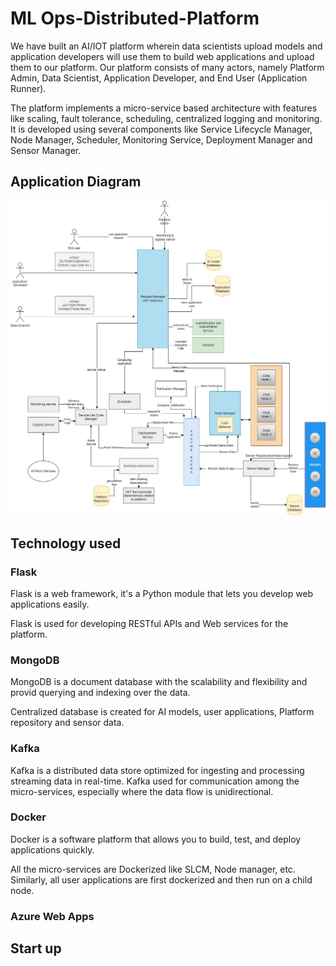 # ML Ops-Distributed-Platform

We have built an AI/IOT platform wherein data scientists upload models and application developers will use them to build web applications and upload them to our platform. Our platform consists of many actors, namely Platform Admin, Data Scientist, Application Developer, and End User (Application Runner).

The platform implements a micro-service based architecture with features like scaling, fault tolerance, scheduling,
centralized logging and monitoring. It is developed using several components like Service Lifecycle Manager, Node
Manager, Scheduler, Monitoring Service, Deployment Manager and Sensor Manager.

## Application Diagram
![alt text](https://raw.githubusercontent.com/shreyash53/MLOPS-Distributed-Platform/main/Application%20Diagram.jpg)

## Technology used 
### Flask
Flask is a web framework, it's a Python module that lets you develop web applications easily. 

Flask is used for developing RESTful APIs and Web services for the platform.
### MongoDB
MongoDB is a document database with the scalability and flexibility and provid querying and indexing over the data.

Centralized database is created for AI models, user applications, Platform repository and sensor data.
### Kafka
Kafka is a distributed data store optimized for ingesting and processing streaming data in real-time. 
Kafka used for communication among the micro-services, especially where the data flow is unidirectional.

### Docker
Docker is a software platform that allows you to build, test, and deploy applications quickly. 

All the micro-services are Dockerized like SLCM, Node manager, etc. Similarly, all user applications are first dockerized and then run on a child node.

### Azure Web Apps



## Start up